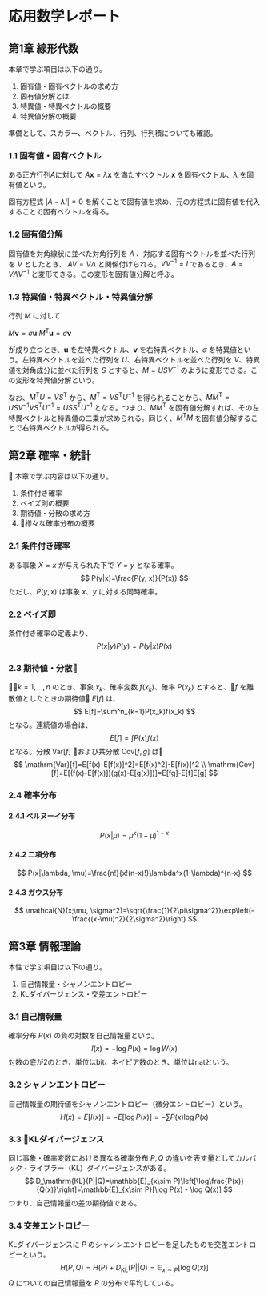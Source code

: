 # 応用数学レポート

## 第1章 線形代数

本章で学ぶ項目は以下の通り。

1. 固有値・固有ベクトルの求め方
1. 固有値分解とは
1. 特異値・特異ベクトルの概要
1. 特異値分解の概要

準備として、スカラー、ベクトル、行列、行列積についても確認。

### 1.1 固有値・固有ベクトル

ある正方行列$A$に対して $A\mathbf{x}=\lambda\mathbf{x}$ を満たすベクトル $\mathbf{x}$ を固有ベクトル、$\lambda$ を固有値という。

固有方程式 $|A-\lambda I|=0$ を解くことで固有値を求め、元の方程式に固有値を代入することで固有ベクトルを得る。

### 1.2 固有値分解

固有値を対角線状に並べた対角行列を $\Lambda$ 、対応する固有ベクトルを並べた行列を $V$ としたとき、 $AV=V\Lambda$ と関係付けられる。$VV^{-1}=I$ であるとき、$A=V\Lambda V^{-1}$ と変形できる。この変形を固有値分解と呼ぶ。

### 1.3 特異値・特異ベクトル・特異値分解

行列 $M$ に対して

$M\mathbf{v}=\sigma\mathbf{u}$
$M^\mathrm{T}\mathbf{u}=\sigma\mathbf{v}$

が成り立つとき、$\mathbf{u}$ を左特異ベクトル、$\mathbf{v}$ を右特異ベクトル、$\sigma$ を特異値という。左特異ベクトルを並べた行列を $U$、右特異ベクトルを並べた行列を $V$、特異値を対角成分に並べた行列を $S$ とすると、$M=USV^{-1}$ のように変形できる。この変形を特異値分解という。

なお、$M^{\mathrm{T}}U=VS^\mathrm{T}$ から、$M^\mathrm{T}=VS^\mathrm{T}U^{-1}$ を得られることから、$MM^\mathrm{T}=USV^{-1}VS^{\mathrm{T}}U^{-1}=USS^{\mathrm{T}}U^{-1}$ となる。つまり、$MM^\mathrm{T}$ を固有値分解すれば、その左特異ベクトルと特異値の二乗が求められる。同じく、$M^\mathrm{T}M$ を固有値分解することで右特異ベクトルが得られる。

## 第2章 確率・統計

本章で学ぶ内容は以下の通り。

1. 条件付き確率
1. ベイズ則の概要
1. 期待値・分散の求め方
1. 様々な確率分布の概要

### 2.1 条件付き確率

ある事象 $X=x$ が与えられた下で $Y=y$ となる確率。
$$
  P(y|x)=\frac{P(y, x)}{P(x)}
$$
ただし、$P(y, x)$ は事象 $x$、$y$ に対する同時確率。

### 2.2 ベイズ即

条件付き確率の定義より、
$$
  P(x|y)P(y)=P(y|x)P(x)
$$

### 2.3 期待値・分散

$k=1,...,n$ のとき、事象 $x_k$、確率変数 $f(x_k)$、確率 $P(x_k)$ とすると、$f$ を離散値としたときの期待値 $E[f]$ は、
$$
  E[f]=\sum^n_{k=1}P(x_k)f(x_k)
$$
となる。連続値の場合は、
$$
  E[f]=\int P(x)f(x)
$$
となる。分散 $\mathrm{Var}[f]$ および共分散 $\mathrm{Cov}[f, g]$ は
$$
  \mathrm{Var}[f]=E[f(x)-E[f(x)]^2]=E[f(x)^2]-E[f(x)]^2 \\
  \mathrm{Cov}[f]=E[(f(x)-E[f(x)])(g(x)-E[g(x)])]=E[fg]-E[f]E[g]
$$

### 2.4 確率分布

#### 2.4.1 ベルヌーイ分布

$$
  P(x|\mu)=\mu^x(1-\mu)^{1-x}
$$

#### 2.4.2 二項分布

$$
  P(x|\lambda, \mu)=\frac{n!}{x!(n-x)!}\lambda^x(1-\lambda)^{n-x}
$$

#### 2.4.3 ガウス分布

$$
  \mathcal{N}(x;\mu, \sigma^2)=\sqrt{\frac{1}{2\pi\sigma^2}}\exp\left(-\frac{(x-\mu)^2}{2\sigma^2}\right)
$$

## 第3章 情報理論

本性で学ぶ項目は以下の通り。

1. 自己情報量・シャノンエントロピー
1. KLダイバージェンス・交差エントロピー

### 3.1 自己情報量

確率分布 $P(x)$ の負の対数を自己情報量という。
$$
  I(x)=-\log P(x)=\log W(x)
$$
対数の底が2のとき、単位はbit、ネイピア数のとき、単位はnatという。

### 3.2 シャノンエントロピー

自己情報量の期待値をシャノンエントロピー（微分エントロピー）という。
$$
  H(x)=E[I(x)]=-E[\log P(x)]=-\sum P(x)\log P(x)
$$

### 3.3 KLダイバージェンス

同じ事象・確率変数における異なる確率分布 $P, Q$ の違いを表す量としてカルバック・ライブラー（KL）ダイバージェンスがある。
$$
  D_\mathrm{KL}(P||Q)=\mathbb{E}_{x\sim P}\left[\log\frac{P(x)}{Q(x)}\right]=\mathbb{E}_{x\sim P}[\log P(x) - \log Q(x)]
$$
つまり、自己情報量の差の期待値である。

### 3.4 交差エントロピー

KLダイバージェンスに $P$ のシャノンエントロピーを足したものを交差エントロピーという。
$$
  H(P, Q)=H(P)+D_\mathrm{KL}(P||Q)=\mathbb{E}_{x\sim P}[\log Q(x)]
$$
$Q$ についての自己情報量を $P$ の分布で平均している。
